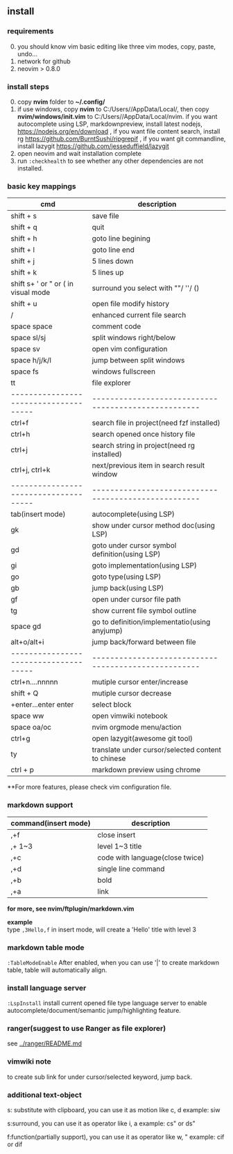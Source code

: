 ## install 
### requirements

0. you should know vim basic editing like three vim modes, copy, paste, undo...  
1. network for github
2. neovim > 0.8.0

### install steps

0. copy **nvim** folder to **~/.config/**  
1. if use windows, copy **nvim** to C:/Users/<NAME>/AppData/Local/, then copy **nvim/windows/init.vim** to C:/Users/<NAME>/AppData/Local/nvim. if you want autocomplete using LSP, markdownpreview, install latest nodejs, https://nodejs.org/en/download , if you want file content search, install rg https://github.com/BurntSushi/ripgrepif , if you want git commandline, install lazygit https://github.com/jesseduffield/lazygit
2. open neovim and wait installation complete
3. run `:checkhealth` to see whether any other dependencies are not installed.

### basic key mappings

| cmd                                 | description                                        |
|-------------------------------------|----------------------------------------------------|
| shift + s                           | save file                                          |
| shift + q                           | quit                                               |
| shift + h                           | goto line begining                                 |
| shift + l                           | goto line end                                      |
| shift + j                           | 5 lines down                                       |
| shift + k                           | 5 lines up                                         |
| shift s+ ' or " or ( in visual mode | surround you select with ""/ ''/ ()                |
| shift + u                           | open file modify history                           |
| /                                   | enhanced current file search                       |
| space space                         | comment code                                       |
| space sl/sj                         | split windows right/below                          |
| space sv                            | open vim configuration                             |
| space h/j/k/l                       | jump between split windows                         |
| space fs                            | windows fullscreen                                 |
| tt                                  | file explorer                                      |
|-------------------------------------|----------------------------------------------------|
| ctrl+f                              | search file in project(need fzf installed)         |
| ctrl+h                              | search opened once history file                    |
| ctrl+j                              | search string in project(need rg installed)        |
| ctrl+j, ctrl+k                      | next/previous item in search result window         |
|-------------------------------------|----------------------------------------------------|
| tab(insert mode)                    | autocomplete(using LSP)                            |
| gk                                  | show under cursor method doc(using LSP)            |
| gd                                  | goto under cursor symbol definition(using LSP)     |
| gi                                  | goto implementation(using LSP)                     |
| go                                  | goto type(using LSP)                               |
| gb                                  | jump back(using LSP)                               |
| gf                                  | open under cursor file path                        |
| tg                                  | show current file symbol outline                   |
| space gd                          | go to definition/implementatio(using anyjump)      |
| alt+o/alt+i                         | jump back/forward between file                     |
|-------------------------------------|----------------------------------------------------|
| ctrl+n....nnnnn                     | mutiple cursor  enter/increase                     |
| shift + Q                           | mutiple cursor decrease                            |
| <space>+enter...enter enter         | select block                                       |
| space ww                            | open vimwiki notebook                              |
| space oa/oc                         | nvim orgmode menu/action                           |
| ctrl+g                              | open lazygit(awesome git tool)                     |
| ty                                  | translate under cursor/selected content to chinese |
| ctrl + p                            | markdown preview using chrome                      |

**For more features, please check vim configuration file.

### markdown support
| command(insert mode) | description                     |
|----------------------|---------------------------------|
| ,+f                  | close insert                    |
| ,+<number> 1~3       | level 1~3 title                 |
| ,+c                  | code with language(close twice) |
| ,+d                  | single line command             |
| ,+b                  | bold                            |
| ,+a                  | link                            |
**for more, see nvim/ftplugin/markdown.vim** 

**example**  
type `,3Hello,f` in insert mode, will create a 'Hello' title with level 3

### markdown table mode

`:TableModeEnable` 
After enabled, when you can use '|' to create markdown table, table will automatically align.

### install language server
`:LspInstall` install current opened file type language server to enable autocomplete/document/semantic jump/highlighting feature.

### ranger(suggest to use Ranger as file explorer)
see [../ranger/README.md](../ranger/README.md) 

### vimwiki note
<CR> to create sub link for under cursor/selected keyword, <backspace> jump back.

### additional text-object
s: substitute with clipboard, you can use it as motion like c, d
example: siw

s:surround, you can use it as operator like i, a
example: cs" or ds"

f:function(partially support), you can use it as operator like w, "
example: cif or dif
